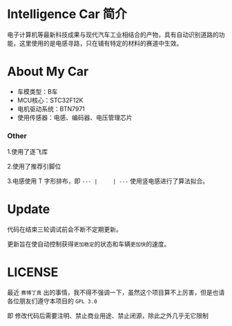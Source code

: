 # Intelligence Car 简介

电子计算机等最新科技成果与现代汽车工业相结合的产物，具有自动识别道路的功能，这里使用的是电感寻路，只在铺有特定的材料的赛道中生效。

# About My Car

- 车模类型：B车
- MCU核心：STC32F12K
- 电机驱动系统：BTN7971
- 使用传感器：电感、编码器、电压管理芯片

### Other

1.使用了逐飞库

2.使用了推荐引脚位

3.电感使用 T 字形排布，即 ` --- |     | --- ` 使用竖电感进行了算法拟合。

# Update

代码在结束三轮调试前会不断不定期更新。

更新旨在使自动控制获得`更加稳定`的状态和车辆`更加快`的速度。

# LICENSE

最近 `赛博丁真` 出的事情，我不得不强调一下，虽然这个项目算不上厉害，但是也请各位朋友们遵守本项目的 `GPL 3.0`

即 修改代码后需要注明、禁止商业用途、禁止闭源，除此之外几乎无它限制